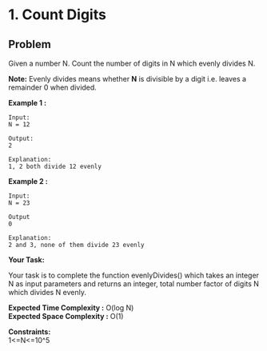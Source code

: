 # 1. Count Digits

## Problem

Given a number N. Count the number of digits in N which evenly divides N.

**Note:** Evenly divides means whether **N** is divisible by a digit i.e. leaves a remainder 0 when divided.

**Example 1 :**

```
Input:
N = 12

Output:
2

Explanation:
1, 2 both divide 12 evenly
```

**Example 2 :**

```
Input:
N = 23

Output
0

Explanation:
2 and 3, none of them divide 23 evenly
```

**Your Task:**

Your task is to complete the function evenlyDivides() which takes an integer N as input parameters and returns an integer, total number factor of digits N which divides N evenly.

**Expected Time Complexity :** O(log N)  
**Expected Space Complexity :** O(1)

**Constraints:**  
1<=N<=10^5
